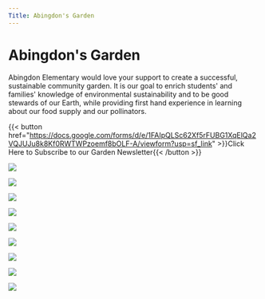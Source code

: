 ```yaml
---
Title: Abingdon's Garden
---
```


# Abingdon's Garden

Abingdon Elementary would love your support to create a successful, sustainable community garden.  It is our goal to enrich students' and families' knowledge of environmental sustainability and to be good stewards of our Earth, while providing first hand experience in learning about our food supply and our pollinators.

{{< button href="https://docs.google.com/forms/d/e/1FAIpQLSc62Xf5rFUBG1XqElQa2VQJUJu8k8Kf0RWTWPzoemf8bOLF-A/viewform?usp=sf_link" >}}Click Here to Subscribe to our Garden Newsletter{{< /button >}}

[![](images/resized/040122_1.webp)](images/originals/040122_1.jpg)

[![](images/resized/040122_2.webp)](images/originals/040122_2.jpg)

[![](images/resized/040222_1.webp)](images/originals/040222_1.jpg)

[![](images/resized/040222_2.webp)](images/originals/040222_2.jpg)

[![](images/resized/040222_3.webp)](images/originals/040222_3.jpg)

[![](images/resized/040222_4.webp)](images/originals/040222_4.jpg)

[![](images/resized/040222_5.webp)](images/originals/040222_5.jpg)

[![](images/resized/040222_6.webp)](images/originals/040222_6.jpg)

[![](images/resized/040222_7.webp)](images/originals/040222_7.jpg)